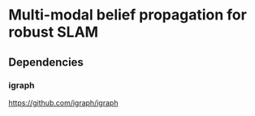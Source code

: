 # Multi-modal belief propagation for robust SLAM



## Dependencies
### igraph
https://github.com/igraph/igraph
